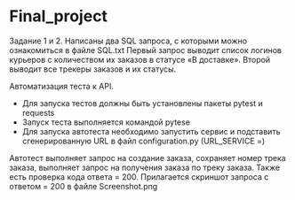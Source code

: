 # Final_project
Задание 1 и 2.
Написаны два SQL запроса, с которыми можно ознакомиться в файле SQL.txt Первый запрос выводит список логинов курьеров с количеством их заказов в статусе «В доставке». Второй выводит все трекеры заказов и их статусы.

Автоматизация теста к API.
- Для запуска тестов должны быть установлены пакеты pytest и requests
- Запуск теста выполняется командой pytesе
- Для запуска автотеста необходимо запустить сервис и подставить сгенерированную URL в файл configuration.py (URL_SERVICE =)

Автотест выполняет запрос на создание заказа, сохраняет номер трека заказа, выполняет запрос на получения заказа по треку заказа. Также есть проверка кода ответа = 200.
Прилагается скриншот запроса с ответом = 200 в файле Screenshot.png
